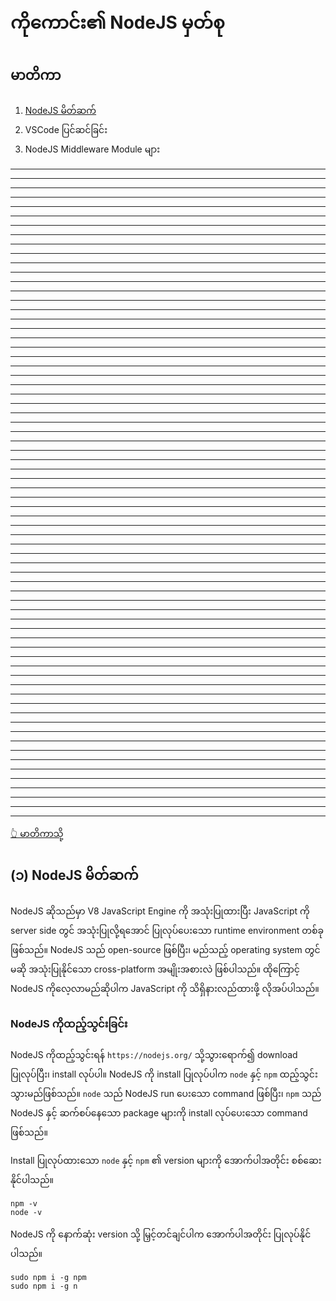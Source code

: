 # ကိုကောင်း၏ NodeJS မှတ်စု

## မာတိကာ

1. [NodeJS မိတ်ဆက်](#၁-nodejs-မိတ်ဆက်)
2. VSCode ပြင်ဆင်ခြင်း
3. NodeJS Middleware Module များ

---
---
---
---
---
---
---
---
---
---
---
---
---
---
---
---
---
---
---
---
---
---
---
---
---
---
---
---
---
---
---
---
---
---
---
---
---
---
---
---
---
---
---
---
---
---
---
---
---
---
---
---
---
---
---
---
---
---
---
---
---
---
---
---
---
---
---
---
---
---

[👆 မာတိကာသို့](#မာတိကာ)

## (၁) NodeJS မိတ်ဆက်

NodeJS ဆိုသည်မှာ V8 JavaScript Engine ကို အသုံးပြုထားပြီး JavaScript ကို server side တွင် အသုံးပြုလို့ရအောင် ပြုလုပ်ပေးသော runtime environment တစ်ခုဖြစ်သည်။ NodeJS သည် open-source ဖြစ်ပြီး၊ မည်သည့် operating system တွင်မဆို အသုံးပြုနိုင်သော cross-platform အမျိုးအစားလဲ ဖြစ်ပါသည်။ ထိုကြောင့် NodeJS ကိုလေ့လာမည်ဆိုပါက JavaScript ကို သိရှိနားလည်ထားဖို့ လိုအပ်ပါသည်။

### NodeJS ကိုထည့်သွင်းခြင်း

NodeJS ကိုထည့်သွင်းရန် `https://nodejs.org/` သို့သွားရောက်၍ download ပြုလုပ်ပြီး၊ install လုပ်ပါ။ NodeJS ကို install ပြုလုပ်ပါက `node` နှင့် `npm` ထည့်သွင်းသွားမည်ဖြစ်သည်။ `node` သည် NodeJS run ပေးသော command ဖြစ်ပြီး၊ `npm` သည် NodeJS နှင့် ဆက်စပ်နေသော package များကို install လုပ်ပေးသော command ဖြစ်သည်။

Install ပြုလုပ်ထားသော `node` နှင့် `npm` ၏ version များကို အောက်ပါအတိုင်း စစ်ဆေးနိုင်ပါသည်။
```
npm -v
node -v
```

NodeJS ကို နောက်ဆုံး version သို့ မြှင့်တင်ချင်ပါက အောက်ပါအတိုင်း ပြုလုပ်နိုင်ပါသည်။
```
sudo npm i -g npm
sudo npm i -g n
```
